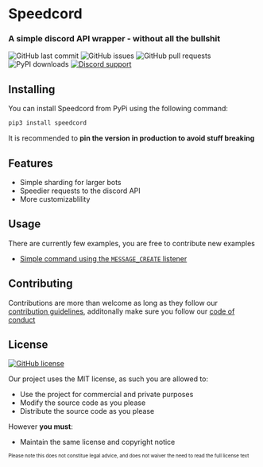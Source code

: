 # Speedcord 
###  A simple discord API wrapper - without all the bullshit 

![GitHub last commit](https://img.shields.io/github/last-commit/tag-epic/speedcord)
![GitHub issues](https://img.shields.io/github/issues-raw/tag-epic/speedcord)
![GitHub pull requests](https://img.shields.io/github/issues-pr/tag-epic/speedcord)
![PyPI downloads](https://img.shields.io/pypi/dm/speedcord)
[![Discord support](https://img.shields.io/discord/759919164872982528)](https://discord.gg/yxrprWz) 

## Installing
You can install Speedcord from PyPi using the following command:

```bash
pip3 install speedcord
```
It is recommended to **pin the version in production to avoid stuff breaking**


## Features
 - Simple sharding for larger bots
 - Speedier requests to the discord API
 - More customizablility


## Usage
There are currently few examples, you are free to contribute new examples

- [Simple command using the `MESSAGE_CREATE` listener](https://github.com/TAG-Epic/speedcord/blob/master/examples/simplecommand.py)
 
## Contributing

Contributions are more than welcome as long as they follow our [contribution guidelines](https://github.com/TAG-Epic/speedcord/blob/master/CONTRIBUTING.md), additonally make sure you follow our [code of conduct](https://github.com/TAG-Epic/speedcord/blob/master/CODE_OF_CONDUCT.md)

## License

[![GitHub license](https://img.shields.io/github/license/TAG-Epic/speedcord)](https://github.com/TAG-Epic/speedcord/blob/master/LICENCE)

Our project uses the MIT license, as such you are allowed to:
- Use the project for commercial and private purposes
- Modify the source code as you please
- Distribute the source code as you please

However **you must**:

- Maintain the same license and copyright notice

<sub><sup>Please note this does not constitue legal advice, and does not waiver the need to read the full license text</sup></sub>
